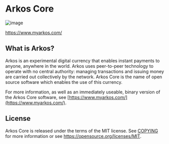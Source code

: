 Arkos Core
=====================================

![image](https://i.postimg.cc/Z5KGcMZJ/logo-png.png)

https://www.myarkos.com/

What is Arkos?
----------------

Arkos is an experimental digital currency that enables instant payments to
anyone, anywhere in the world. Arkos uses peer-to-peer technology to operate
with no central authority: managing transactions and issuing money are carried
out collectively by the network. Arkos Core is the name of open source
software which enables the use of this currency.

For more information, as well as an immediately useable, binary version of
the Arkos Core software, see [https://www.myarkos.com/](https://www.myarkos.com/).

License
-------

Arkos Core is released under the terms of the MIT license. See [COPYING](COPYING) for more
information or see https://opensource.org/licenses/MIT.
